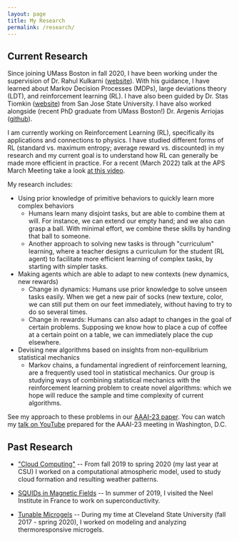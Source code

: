 ```yaml
---
layout: page
title: My Research
permalink: /research/
---
```

## Current Research
Since joining UMass Boston in fall 2020, I have been working under the supervision of Dr. Rahul Kulkarni ([website][rahul-website]). With his guidance, I have learned about Markov Decision Processes (MDPs), large deviations theory (LDT), and reinforcement learning (RL). I have also been guided by Dr. Stas Tiomkin ([website][stas-website]) from San Jose State University. I have also worked alongside (recent PhD graduate from UMass Boston!) Dr. Argenis Arriojas ([github][argenis-git]).

I am currently working on Reinforcement Learning (RL), specifically its applications and connections to physics.
I have studied different forms of RL (standard vs. maximum entropy; average reward vs. discounted) in my research and my current goal is to understand how RL can generally be made more efficient in practice. For a recent (March 2022) talk at the APS March Meeting take a look [at this video][yt-link].

My research includes:
- Using prior knowledge of primitive behaviors to quickly learn more complex behaviors
    - Humans learn many disjoint tasks, but are able to combine them at will. For instance, we can extend our empty hand; and we also can grasp a ball. With minimal effort, we combine these skills by handing that ball to someone.
    - Another approach to solving new tasks is through "curriculum" learning, where a teacher designs a curriculum for the student (RL agent) to facilitate more efficient learning of complex tasks, by starting with simpler tasks.
- Making agents which are able to adapt to new contexts (new dynamics, new rewards)
    - Change in dynamics: Humans use prior knowledge to solve unseen tasks easily. When we get a new pair of socks (new texture, color, we can still put them on our feet immediately, without having to try to do so several times.
    - Change in rewards: Humans can also adapt to changes in the goal of certain problems. Supposing we know how to place a cup of coffee at a certain point on a table, we can immediately place the cup elsewhere.
- Devising new algorithms based on insights from non-equilibrium statistical mechanics
    - Markov chains, a fundamental ingredient of reinforcement learning, are a frequently used tool in statistical mechanics. Our group is studying ways of combining statistical mechanics with the reinforcement learning problem to create novel algorithms: which we hope will reduce the sample and time complexity of current algorithms.

See my approach to these problems in our [AAAI-23 paper][rewardshaping-research]. You can watch my [talk on YouTube][aaai-yt-link] prepared for the AAAI-23 meeting in Washington, D.C.

## Past Research
- ["Cloud Computing"][clouds-link]
-- From fall 2019 to spring 2020 (my last year at CSU) I worked on a computational atmospheric model, used to study cloud formation and resulting weather patterns.

- [SQUIDs in Magnetic Fields][neel-link]
-- In summer of 2019, I visited the Neel Institute in France to work on superconductivity. 

- [Tunable Microgels][microgels-link]
-- During my time at Cleveland State University (fall 2017 - spring 2020), I worked on modeling and analyzing thermoresponsive microgels.

<!-- [neel-link]: /research-posts/2022/05/11/neel-research.html -->
<!-- [neel-link]: /_pages/neel-research.html/ -->
[neel-link]: /neel-research/
[microgels-link]: /microgels-research/
[rahul-website]: http://www.quantum.umb.edu/Kulkarni/Rahul_homepage.html
[stas-website]: https://cmpe.sjsu.edu/profile/stas-tiomkin
[argenis-git]: https://github.com/argearriojas
[clouds-link]: /clouds-research/
[yt-link]: https://www.youtube.com/watch?v=qWjA7VOOxE4&t
[aaai-yt-link]: https://www.youtube.com/watch?v=BwdHQFDzc8c
[rewardshaping-research]: /rewardshaping-research/
